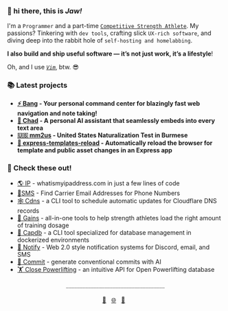 ### 👋 hi there, this is *Jaw!*

I'm a `Programmer` and a part-time [`Competitive Strength Athlete`](https://videos.jaw.dev). My passions? Tinkering with `dev tools`, crafting slick `UX-rich software`, and diving deep into the rabbit hole of `self-hosting and homelabbing`.

**I also build and ship useful software — it’s not just work, it’s a lifestyle**!

Oh, and I use [*`Vim`*](https://github.com/wajeht/dotfiles), btw. 😎

### 📚 Latest projects

- **[⚡️ Bang](https://bang.jaw.dev/) - Your personal command center for blazingly fast web navigation and note taking!**
- **[🗿 Chad](https://github.com/wajeht/chad) - A personal AI assistant that seamlessly embeds into every text area**
- **[🇺🇸 mm2us](https://mm2us.com) - United States Naturalization Test in Burmese**
- **[🔄 express-templates-reload](https://www.npmjs.com/package/@wajeht/express-templates-reload) - Automatically reload the browser for template and public asset changes in an Express app**

### 🚀 Check these out!

- [🌎 IP](https://ip.jaw.dev/) - whatismyipaddress.com in just a few lines of code
- [📱SMS](https://sms.jaw.dev/) - Find Carrier Email Addresses for Phone Numbers
- [🕸️ Cdns](https://www.npmjs.com/package/@wajeht/cdns) - a CLI tool to schedule automatic updates for Cloudflare DNS records
- [💪 Gains](https://gains.jaw.dev/) - all-in-one tools to help strength athletes load the right amount of training dosage
- [💾 Capdb](https://www.npmjs.com/package/@wajeht/capdb) - a CLI tool specialized for database management in dockerized environments
- [🔔 Notify](https://notify.jaw.dev/) - Web 2.0 style notification systems for Discord, email, and SMS
- [🤖 Commit](https://commit.jaw.dev/) - generate conventional commits with AI
- [🏋️ Close Powerlifting](https://close-powerlifting.jaw.dev/) - an intuitive API for Open Powerlifting database

<div align="center">
  <span style="color:grey">____________________________________</span>
  <br>
  <br>
  <a href="mailto:github@jaw.dev">💌</a>&nbsp;&nbsp;
  <a href="https://jaw.dev/">🌐</a>&nbsp;&nbsp;
  <a href="https://dogs.jaw.dev/">🐶</a>&nbsp;&nbsp;
</div>
